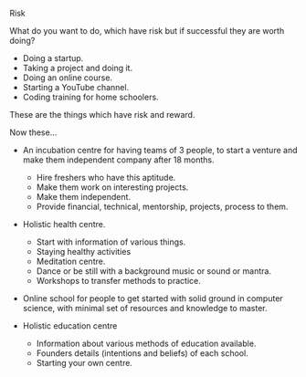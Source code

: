 Risk

What do you want to do, which have risk but if successful they are worth doing?

+ Doing a startup.
+ Taking a project and doing it.
+ Doing an online course.
+ Starting a YouTube channel.
+ Coding training for home schoolers.

These are the things which have risk and reward.

Now these…
+ An incubation centre for having teams of 3 people, to start a venture and make them independent company after 18 months.
	+ Hire freshers who have this aptitude.
	+ Make them work on interesting projects.
	+ Make them independent.
	+ Provide financial, technical, mentorship, projects, process to them.

+ Holistic health centre.
	+ Start with information of various things.
	+ Staying healthy activities
	+ Meditation centre.
	+ Dance or be still with a background music or sound or mantra.
	+ Workshops to transfer methods to practice.

+ Online school for people to get started with solid ground in computer science, with minimal set of resources and knowledge to master.

+ Holistic education centre
	+ Information about various methods of education available.
	+ Founders details (intentions and beliefs) of each school.
	+ Starting your own centre.

